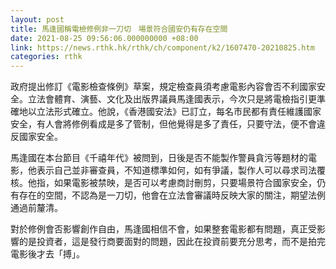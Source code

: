 ```yaml
---
layout: post
title: 馬逢國稱電檢修例非一刀切　場景符合國安仍有存在空間
date: 2021-08-25 09:56:06.000000000 +08:00
link: https://news.rthk.hk/rthk/ch/component/k2/1607470-20210825.htm
categories: rthk
---
```


政府提出修訂《電影檢查條例》草案，規定檢查員須考慮電影內容會否不利國家安全。立法會體育、演藝、文化及出版界議員馬逢國表示，今次只是將電檢指引更準確地以立法形式確立。他說，《香港國安法》已訂立，每名市民都有責任維護國家安全，有人會將修例看成是多了管制，但他覺得是多了責任，只要守法，便不會違反國家安全。

馬逢國在本台節目《千禧年代》被問到，日後是否不能製作警員貪污等題材的電影，他表示自己並非審查員，不知道標準如何，如有爭議，製作人可以尋求司法覆核。他指，如果電影被禁映，是否可以考慮商討刪剪，只要場景符合國家安全，仍有存在的空間，不認為是一刀切，他會在立法會審議時反映大家的關注，期望法例通過前釐清。

對於修例會否影響創作自由，馬逢國相信不會，如果整套電影都有問題，真正受影響的是投資者，這是發行商要面對的問題，因此在投資前要充分思考，而不是拍完電影後才去「搏」。
